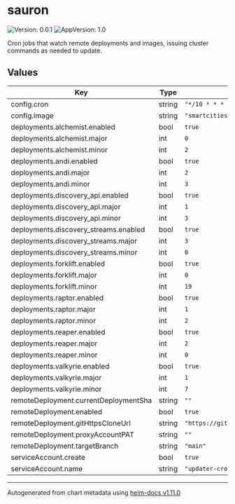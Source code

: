 # sauron

![Version: 0.0.1](https://img.shields.io/badge/Version-0.0.1-informational?style=flat-square) ![AppVersion: 1.0](https://img.shields.io/badge/AppVersion-1.0-informational?style=flat-square)

Cron jobs that watch remote deployments and images, issuing cluster commands as needed to update.

## Values

| Key | Type | Default | Description |
|-----|------|---------|-------------|
| config.cron | string | `"*/10 * * * *"` |  |
| config.image | string | `"smartcitiesdata/sauron:0.0.2"` |  |
| deployments.alchemist.enabled | bool | `true` |  |
| deployments.alchemist.major | int | `0` |  |
| deployments.alchemist.minor | int | `2` |  |
| deployments.andi.enabled | bool | `true` |  |
| deployments.andi.major | int | `2` |  |
| deployments.andi.minor | int | `3` |  |
| deployments.discovery_api.enabled | bool | `true` |  |
| deployments.discovery_api.major | int | `1` |  |
| deployments.discovery_api.minor | int | `3` |  |
| deployments.discovery_streams.enabled | bool | `true` |  |
| deployments.discovery_streams.major | int | `3` |  |
| deployments.discovery_streams.minor | int | `0` |  |
| deployments.forklift.enabled | bool | `true` |  |
| deployments.forklift.major | int | `0` |  |
| deployments.forklift.minor | int | `19` |  |
| deployments.raptor.enabled | bool | `true` |  |
| deployments.raptor.major | int | `1` |  |
| deployments.raptor.minor | int | `2` |  |
| deployments.reaper.enabled | bool | `true` |  |
| deployments.reaper.major | int | `2` |  |
| deployments.reaper.minor | int | `0` |  |
| deployments.valkyrie.enabled | bool | `true` |  |
| deployments.valkyrie.major | int | `1` |  |
| deployments.valkyrie.minor | int | `7` |  |
| remoteDeployment.currentDeploymentSha | string | `""` |  |
| remoteDeployment.enabled | bool | `true` |  |
| remoteDeployment.gitHttpsCloneUrl | string | `"https://github.com/<Org>/<Repo>.git"` |  |
| remoteDeployment.proxyAccountPAT | string | `""` |  |
| remoteDeployment.targetBranch | string | `"main"` |  |
| serviceAccount.create | bool | `true` |  |
| serviceAccount.name | string | `"updater-cron"` |  |

----------------------------------------------
Autogenerated from chart metadata using [helm-docs v1.11.0](https://github.com/norwoodj/helm-docs/releases/v1.11.0)
